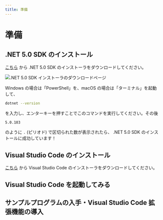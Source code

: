 ```yaml
---
title: 準備
---
```


# 準備

## .NET 5.0 SDK のインストール

<!-- TODO: .NET 5.0 SDK の導入手順をもっと丁寧に説明する -->

[こちら](https://dotnet.microsoft.com/download/dotnet/5.0) から .NET 5.0 SDK のインストーラをダウンロードしてください。

![.NET 5.0 SDK インストーラのダウンロードページ](images/dotnet5-dl.png)

Windows の場合は「PowerShell」を、macOS の場合は「ターミナル」を起動して、

```bash
dotnet --version
```

を入力し、エンターキーを押すことでこのコマンドを実行してください。その後

```bash
5.0.103
```

のように `.` (ピリオド) で区切られた数が表示されたら、 .NET 5.0 SDK のインストールに成功しています！

## Visual Studio Code のインストール

[こちら](https://code.visualstudio.com/download) から Visual Studio Code のインストーラをダウンロードしてください。

<!-- スクリーンショットを貼る -->

## Visual Studio Code を起動してみる

<!-- スクリーンショットを貼る -->

## サンプルプログラムの入手・Visual Studio Code 拡張機能の導入

<!-- [こちら](...) からサンプルプログラムを入手してください -->
